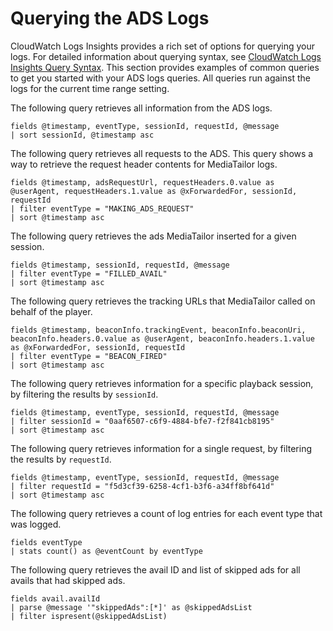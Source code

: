 # Querying the ADS Logs<a name="querying-the-ads-logs"></a>

CloudWatch Logs Insights provides a rich set of options for querying your logs\. For detailed information about querying syntax, see [CloudWatch Logs Insights Query Syntax](https://docs.aws.amazon.com/AmazonCloudWatch/latest/logs/CWL_QuerySyntax.html)\. This section provides examples of common queries to get you started with your ADS logs queries\. All queries run against the logs for the current time range setting\.

The following query retrieves all information from the ADS logs\. 

```
fields @timestamp, eventType, sessionId, requestId, @message
| sort sessionId, @timestamp asc
```

The following query retrieves all requests to the ADS\. This query shows a way to retrieve the request header contents for MediaTailor logs\. 

```
fields @timestamp, adsRequestUrl, requestHeaders.0.value as @userAgent, requestHeaders.1.value as @xForwardedFor, sessionId, requestId
| filter eventType = "MAKING_ADS_REQUEST"
| sort @timestamp asc
```

The following query retrieves the ads MediaTailor inserted for a given session\.

```
fields @timestamp, sessionId, requestId, @message
| filter eventType = "FILLED_AVAIL"
| sort @timestamp asc
```

The following query retrieves the tracking URLs that MediaTailor called on behalf of the player\.

```
fields @timestamp, beaconInfo.trackingEvent, beaconInfo.beaconUri, beaconInfo.headers.0.value as @userAgent, beaconInfo.headers.1.value as @xForwardedFor, sessionId, requestId
| filter eventType = "BEACON_FIRED"
| sort @timestamp asc
```

The following query retrieves information for a specific playback session, by filtering the results by `sessionId`\. 

```
fields @timestamp, eventType, sessionId, requestId, @message
| filter sessionId = "0aaf6507-c6f9-4884-bfe7-f2f841cb8195"
| sort @timestamp asc
```

The following query retrieves information for a single request, by filtering the results by `requestId`\.

```
fields @timestamp, eventType, sessionId, requestId, @message
| filter requestId = "f5d3cf39-6258-4cf1-b3f6-a34ff8bf641d"
| sort @timestamp asc
```

The following query retrieves a count of log entries for each event type that was logged\.

```
fields eventType
| stats count() as @eventCount by eventType
```

The following query retrieves the avail ID and list of skipped ads for all avails that had skipped ads\.

```
fields avail.availId
| parse @message '"skippedAds":[*]' as @skippedAdsList
| filter ispresent(@skippedAdsList)
```